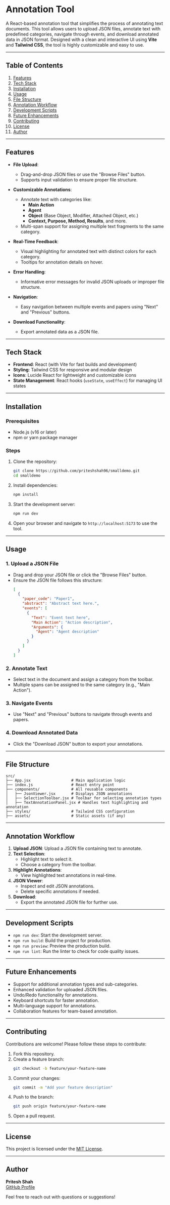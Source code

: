 
# Annotation Tool

A React-based annotation tool that simplifies the process of annotating text documents. This tool allows users to upload JSON files, annotate text with predefined categories, navigate through events, and download annotated data in JSON format. Designed with a clean and interactive UI using **Vite** and **Tailwind CSS**, the tool is highly customizable and easy to use.

---

## **Table of Contents**
1. [Features](#features)
2. [Tech Stack](#tech-stack)
3. [Installation](#installation)
4. [Usage](#usage)
5. [File Structure](#file-structure)
6. [Annotation Workflow](#annotation-workflow)
7. [Development Scripts](#development-scripts)
8. [Future Enhancements](#future-enhancements)
9. [Contributing](#contributing)
10. [License](#license)
11. [Author](#author)

---

## **Features**
- **File Upload**:
  - Drag-and-drop JSON files or use the "Browse Files" button.
  - Supports input validation to ensure proper file structure.

- **Customizable Annotations**:
  - Annotate text with categories like:
    - **Main Action**
    - **Agent**
    - **Object** (Base Object, Modifier, Attached Object, etc.)
    - **Context, Purpose, Method, Results**, and more.
  - Multi-span support for assigning multiple text fragments to the same category.

- **Real-Time Feedback**:
  - Visual highlighting for annotated text with distinct colors for each category.
  - Tooltips for annotation details on hover.

- **Error Handling**:
  - Informative error messages for invalid JSON uploads or improper file structure.

- **Navigation**:
  - Easy navigation between multiple events and papers using "Next" and "Previous" buttons.

- **Download Functionality**:
  - Export annotated data as a JSON file.

---

## **Tech Stack**
- **Frontend**: React (with Vite for fast builds and development)
- **Styling**: Tailwind CSS for responsive and modular design
- **Icons**: Lucide React for lightweight and customizable icons
- **State Management**: React hooks (`useState`, `useEffect`) for managing UI states

---

## **Installation**

### **Prerequisites**
- Node.js (v16 or later)
- npm or yarn package manager

### **Steps**
1. Clone the repository:
   ```bash
   git clone https://github.com/priteshshah96/smalldemo.git
   cd smalldemo
   ```
2. Install dependencies:
   ```bash
   npm install
   ```

3. Start the development server:
   ```bash
   npm run dev
   ```

4. Open your browser and navigate to `http://localhost:5173` to use the tool.

---

## **Usage**

### **1. Upload a JSON File**
- Drag and drop your JSON file or click the "Browse Files" button.
- Ensure the JSON file follows this structure:
  ```json
  [
    {
      "paper_code": "Paper1",
      "abstract": "Abstract text here.",
      "events": [
        {
          "Text": "Event text here",
          "Main Action": "Action description",
          "Arguments": {
            "Agent": "Agent description"
          }
        }
      ]
    }
  ]
  ```

### **2. Annotate Text**
- Select text in the document and assign a category from the toolbar.
- Multiple spans can be assigned to the same category (e.g., "Main Action").

### **3. Navigate Events**
- Use "Next" and "Previous" buttons to navigate through events and papers.

### **4. Download Annotated Data**
- Click the "Download JSON" button to export your annotations.

---

## **File Structure**

```plaintext
src/
├── App.jsx                  # Main application logic
├── index.js                 # React entry point
├── components/              # All reusable components
│   ├── JsonViewer.jsx       # Displays JSON annotations
│   ├── SelectionToolbar.jsx # Toolbar for selecting annotation types
│   ├── TextAnnotationPanel.jsx # Handles text highlighting and annotation
├── styles/                  # Tailwind CSS configuration
├── assets/                  # Static assets (if any)
```

---

## **Annotation Workflow**

1. **Upload JSON**: Upload a JSON file containing text to annotate.
2. **Text Selection**:
   - Highlight text to select it.
   - Choose a category from the toolbar.
3. **Highlight Annotations**:
   - View highlighted text annotations in real-time.
4. **JSON Viewer**:
   - Inspect and edit JSON annotations.
   - Delete specific annotations if needed.
5. **Download**:
   - Export the annotated JSON file for further use.

---

## **Development Scripts**

- `npm run dev`: Start the development server.
- `npm run build`: Build the project for production.
- `npm run preview`: Preview the production build.
- `npm run lint`: Run the linter to check for code quality issues.

---

## **Future Enhancements**
- Support for additional annotation types and sub-categories.
- Enhanced validation for uploaded JSON files.
- Undo/Redo functionality for annotations.
- Keyboard shortcuts for faster annotation.
- Multi-language support for annotations.
- Collaboration features for team-based annotation.

---

## **Contributing**
Contributions are welcome! Please follow these steps to contribute:
1. Fork this repository.
2. Create a feature branch:
   ```bash
   git checkout -b feature/your-feature-name
   ```
3. Commit your changes:
   ```bash
   git commit -m "Add your feature description"
   ```
4. Push to the branch:
   ```bash
   git push origin feature/your-feature-name
   ```
5. Open a pull request.

---

## **License**
This project is licensed under the [MIT License](LICENSE).

---

## **Author**
**Pritesh Shah**  
[GitHub Profile](https://github.com/priteshshah96)  

Feel free to reach out with questions or suggestions!
```

